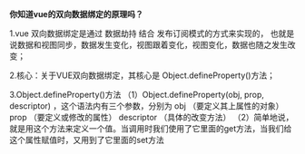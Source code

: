 **你知道vue的双向数据绑定的原理吗？**

1.vue 双向数据绑定是通过 数据劫持 结合 发布订阅模式的方式来实现的， 也就是说数据和视图同步，数据发生变化，视图跟着变化，视图变化，数据也随之发生改变；

2.核心：关于VUE双向数据绑定，其核心是 Object.defineProperty()方法；

3.Object.defineProperty()方法
 （1）Object.defineProperty(obj, prop, descriptor) ，这个语法内有三个参数，分别为  obj （要定义其上属性的对象）     prop （要定义或修改的属性）   descriptor （具体的改变方法）
 （2）简单地说，就是用这个方法来定义一个值。当调用时我们使用了它里面的get方法，当我们给这个属性赋值时，又用到了它里面的set方法
